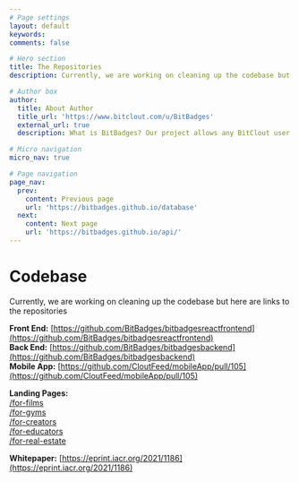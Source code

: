 ```yaml
---
# Page settings
layout: default
keywords:
comments: false

# Hero section
title: The Repositories
description: Currently, we are working on cleaning up the codebase but here are links to the repositories

# Author box
author:
  title: About Author
  title_url: 'https://www.bitclout.com/u/BitBadges'
  external_url: true
  description: What is BitBadges? Our project allows any BitClout user to associate with any other user(s) through a NFT that is linked to the recipient's public key (no selling it). So once you earn a badge, no one can take it way from you!

# Micro navigation
micro_nav: true

# Page navigation
page_nav:
  prev:
    content: Previous page
    url: 'https://bitbadges.github.io/database'
  next:
    content: Next page
    url: 'https://bitbadges.github.io/api/'
---
```


# Codebase

Currently, we are working on cleaning up the codebase but here are links to the repositories

**Front End:** [https://github.com/BitBadges/bitbadgesreactfrontend](https://github.com/BitBadges/bitbadgesreactfrontend)  
**Back End:** [https://github.com/BitBadges/bitbadgesbackend](https://github.com/BitBadges/bitbadgesbackend)  
**Mobile App:** [https://github.com/CloutFeed/mobileApp/pull/105](https://github.com/CloutFeed/mobileApp/pull/105)

**Landing Pages:**  
[/for-films](https://bitbadges.github.io/for-films/)  
[/for-gyms](https://bitbadges.github.io/for-gyms/)  
[/for-creators](https://bitbadges.github.io/for-creators/)  
[/for-educators](https://bitbadges.github.io/for-educators/)  
[/for-real-estate](https://bitbadges.github.io/for-real-estate/)

**Whitepaper:** [https://eprint.iacr.org/2021/1186](https://eprint.iacr.org/2021/1186)
